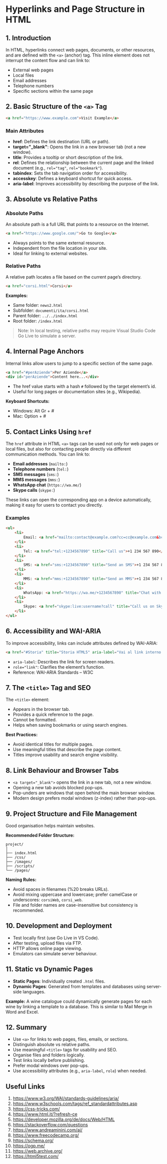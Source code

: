 # Hyperlinks and Page Structure in HTML

## 1. Introduction

In HTML, hyperlinks connect web pages, documents, or other resources, and are defined with the `<a>` (anchor) tag. This inline element does not interrupt the content flow and can link to:

* External web pages
* Local files
* Email addresses
* Telephone numbers
* Specific sections within the same page

## 2. Basic Structure of the `<a>` Tag

```html
<a href="https://www.example.com">Visit Example</a>
```

### Main Attributes

* **href**: Defines the link destination (URL or path).
* **target="_blank"**: Opens the link in a new browser tab (not a new window).
* **title**: Provides a tooltip or short description of the link.
* **rel**: Defines the relationship between the current page and the linked document (e.g., `rel="tag"`, `rel="bookmark"`).
* **tabindex**: Sets the tab navigation order for accessibility.
* **accesskey**: Defines a keyboard shortcut for quick access.
* **aria-label**: Improves accessibility by describing the purpose of the link.

## 3. Absolute vs Relative Paths

### Absolute Paths

An absolute path is a full URL that points to a resource on the Internet.

```html
<a href="https://www.google.com/">Go to Google</a>
```

* Always points to the same external resource.
* Independent from the file location in your site.
* Ideal for linking to external websites.

### Relative Paths

A relative path locates a file based on the current page’s directory.

```html
<a href="corsi.html">Corsi</a>
```

**Examples:**

* Same folder: `news2.html`
* Subfolder: `documenti/ita/corsi.html`
* Parent folder: `../../index.html`
* Root folder: `/index.html`

> Note: In local testing, relative paths may require Visual Studio Code Go Live to simulate a server.

## 4. Internal Page Anchors

Internal links allow users to jump to a specific section of the same page.

```html
<a href="#perAziende">Per Aziende</a>
<div id="perAziende">Content here...</div>
```

* The href value starts with a hash `#` followed by the target element’s id.
* Useful for long pages or documentation sites (e.g., Wikipedia).

**Keyboard Shortcuts:**

* Windows: Alt Gr + #
* Mac: Option + #

## 5. Contact Links Using `href`

The `href` attribute in HTML `<a>` tags can be used not only for web pages or local files, but also for contacting people directly via different communication methods. You can link to:

* **Email addresses** (`mailto:`)
* **Telephone numbers** (`tel:`)
* **SMS messages** (`sms:`)
* **MMS messages** (`mms:`)
* **WhatsApp chat** (`https://wa.me/`)
* **Skype calls** (`skype:`)

These links can open the corresponding app on a device automatically, making it easy for users to contact you directly.

### Examples

```html
<ul>
    <li>
        Email: <a href="mailto:contact@example.com?cc=cc@example.com&bcc=bcc@example.com&subject=Hello%20there" title="Send us an email">contact@example.com</a>
    </li>
    <li>
        Tel: <a href="tel:+1234567890" title="Call us">+1 234 567 890</a>
    </li>
    <li>
        SMS: <a href="sms:+1234567890" title="Send an SMS">+1 234 567 890</a>
    </li>
    <li>
        MMS: <a href="mms:+1234567890" title="Send an MMS">+1 234 567 890</a>
    </li>
    <li>
        WhatsApp: <a href="https://wa.me/+1234567890" title="Chat with us on WhatsApp">+1 234 567 890</a>
    </li>
    <li>
        Skype: <a href="skype:live:username?call" title="Call us on Skype">+1 234 567 890</a>
    </li>
</ul>
```


## 6. Accessibility and WAI-ARIA

To improve accessibility, links can include attributes defined by WAI-ARIA:

```html
<a href="#Storia" title="Storia HTML5" aria-label="Vai al link interno Storia" rel="bookmark" tabindex="1" accesskey="s" role="link">Storia</a>
```

* `aria-label`: Describes the link for screen readers.
* `role="link"`: Clarifies the element’s function.
* Reference: WAI-ARIA Standards – W3C

## 7. The `<title>` Tag and SEO

The `<title>` element:

* Appears in the browser tab.
* Provides a quick reference to the page.
* Cannot be formatted.
* Helps when saving bookmarks or using search engines.

**Best Practices:**

* Avoid identical titles for multiple pages.
* Use meaningful titles that describe the page content.
* Titles improve usability and search engine visibility.

## 8. Link Behaviour and Browser Tabs

* `<a target="_blank">` opens the link in a new tab, not a new window.
* Opening a new tab avoids blocked pop-ups.
* Pop-unders are windows that open behind the main browser window.
* Modern design prefers modal windows (z-index) rather than pop-ups.

## 9. Project Structure and File Management

Good organisation helps maintain websites.

**Recommended Folder Structure:**

```
project/
│
├── index.html
├── /css/
├── /images/
├── /scripts/
└── /pages/
```

**Naming Rules:**

* Avoid spaces in filenames (%20 breaks URLs).
* Avoid mixing uppercase and lowercase; prefer camelCase or underscores: `corsiWeb`, `corsi_web`.
* File and folder names are case-insensitive but consistency is recommended.

## 10. Development and Deployment

* Test locally first (use Go Live in VS Code).
* After testing, upload files via FTP.
* HTTP allows online page viewing.
* Emulators can simulate server behaviour.

## 11. Static vs Dynamic Pages

* **Static Pages**: Individually created `.html` files.
* **Dynamic Pages**: Generated from templates and databases using server-side languages.

**Example:**
A wine catalogue could dynamically generate pages for each wine by linking a template to a database. This is similar to Mail Merge in Word and Excel.

## 12. Summary

* Use `<a>` for links to web pages, files, emails, or sections.
* Distinguish absolute vs relative paths.
* Use meaningful `<title>` tags for usability and SEO.
* Organise files and folders logically.
* Test links locally before publishing.
* Prefer modal windows over pop-ups.
* Use accessibility attributes (e.g., `aria-label`, `role`) when needed.

## Useful Links ##

1. https://www.w3.org/WAI/standards-guidelines/aria/
2. https://www.w3schools.com/tags/ref_standardattributes.asp
3. https://css-tricks.com/
4. https://www.html.it/?refresh-ce
5. https://developer.mozilla.org/de/docs/Web/HTML
6. https://stackoverflow.com/questions
7. https://www.andreaminini.com/ai/
8. https://www.freecodecamp.org/
9. https://schema.org/
10. https://ogp.me/
11. https://web.archive.org/
12. https://html5test.com/